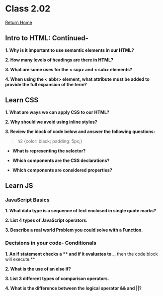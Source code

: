 # Class 2.02

[Return Home](https://rachaelh25.github.io/reading-notes/)

## Intro to HTML: Continued-

**1. Why is it important to use semantic elements in our HTML?**

**2. How many levels of headings are there in HTML?**

**3. What are some uses for the < sup> and < sub> elements?**

**4. When using the < abbr> element, what attribute must be added to provide the full expansion of the term?**

## Learn CSS

**1. What are ways we can apply CSS to our HTML?**

**2. Why should we avoid using inline styles?**

**3. Review the block of code below and answer the following questions:**

> h2 {color: black; padding: 5px;}

- **What is representing the selector?**

- **Which components are the CSS declarations?**

- **Which components are considered properties?**

## Learn JS

### JavaScript Basics

**1. What data type is a sequence of text enclosed in single quote marks?**

**2. List 4 types of JavaScript operators.**

**3. Describe a real world Problem you could solve with a Function.**

### Decisions in your code- Conditionals

**1. An if statement checks a ** and if it evaluates to \_**, then the code block will execute.**

**2. What is the use of an else if?**

**3. List 3 different types of comparison operators.**

**4. What is the difference between the logical operator && and ||?**
